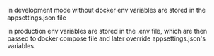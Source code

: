 in development mode without docker env variables are stored in the appsettings.json file

in production env variables are stored in the .env file, which are then passed to docker compose file and later override appsettings.json's variables. 